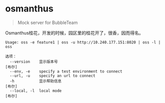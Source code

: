 # osmanthus
> Mock server for BubbleTeam

Osmanthus桂花，开发的时候，园区里的桂花开了，很香，因而得名。

```
Usage: oss -e feature1 | oss -u http://10.240.177.151:8020 | oss -l | oss

选项：
  --version    显示版本号                                                 [布尔]
  --env, -e    specify a test environment to connect
  --url, -u    specify an url to connect
  -h           显示帮助信息                                               [布尔]
  --local, -l  local mode                                                 [布尔]
```
